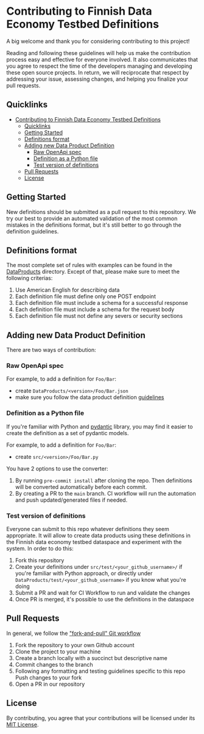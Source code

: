 # Contributing to Finnish Data Economy Testbed Definitions

A big welcome and thank you for considering contributing to this project!

Reading and following these guidelines will help us make the contribution process easy
and effective for everyone involved. It also communicates that you agree to respect the
time of the developers managing and developing these open source projects. In return, we
will reciprocate that respect by addressing your issue, assessing changes, and helping
you finalize your pull requests.

## Quicklinks

- [Contributing to Finnish Data Economy Testbed Definitions](#contributing-to-finnish-data-economy-testbed-definitions)
  - [Quicklinks](#quicklinks)
  - [Getting Started](#getting-started)
  - [Definitions format](#definitions-format)
  - [Adding new Data Product Definition](#adding-new-data-product-definition)
    - [Raw OpenApi spec](#raw-openapi-spec)
    - [Definition as a Python file](#definition-as-a-python-file)
    - [Test version of definitions](#test-version-of-definitions)
  - [Pull Requests](#pull-requests)
  - [License](#license)

## Getting Started

New definitions should be submitted as a pull request to this repository. We try our
best to provide an automated validation of the most common mistakes in the definitions
format, but it's still better to go through the definition guidelines.

## Definitions format

The most complete set of rules with examples can be found in the
[DataProducts](./DataProducts/README.md) directory. Except of that, please make sure to
meet the following criterias:

1. Use American English for describing data
2. Each definition file must define only one POST endpoint
3. Each definition file must include a schema for a successful response
4. Each definition file must include a schema for the request body
5. Each definition file must not define any severs or security sections

## Adding new Data Product Definition

There are two ways of contribution:

### Raw OpenApi spec

For example, to add a definition for `Foo/Bar`:

- create `DataProducts/<version>/Foo/Bar.json`
- make sure you follow the data product definition
  [guidelines](./DataProducts/README.md)

### Definition as a Python file

If you're familiar with Python and [pydantic](https://github.com/samuelcolvin/pydantic)
library, you may find it easier to create the definition as a set of pydantic models.

For example, to add a definition for `Foo/Bar`:

- create `src/<version>/Foo/Bar.py`

You have 2 options to use the converter:

1. By running `pre-commit install` after cloning the repo. Then definitions will be
   converted automatically before each commit.
2. By creating a PR to the `main` branch. CI workflow will run the automation and push
   updated/generated files if needed.

### Test version of definitions

Everyone can submit to this repo whatever definitions they seem appropriate. It will
allow to create data products using these definitions in the Finnish data economy
testbed dataspace and experiment with the system. In order to do this:

1. Fork this repository
2. Create your definitions under `src/test/<your_github_username>/` if you're familiar
   with Python approach, or directly under `DataProducts/test/<your_github_username>` if
   you know what you're doing
3. Submit a PR and wait for CI Workflow to run and validate the changes
4. Once PR is merged, it's possible to use the definitions in the dataspace

## Pull Requests

In general, we follow the ["fork-and-pull" Git workflow](https://github.com/susam/gitpr)

1. Fork the repository to your own Github account
2. Clone the project to your machine
3. Create a branch locally with a succinct but descriptive name
4. Commit changes to the branch
5. Following any formatting and testing guidelines specific to this repo Push changes to
   your fork
6. Open a PR in our repository

## License

By contributing, you agree that your contributions will be licensed under its
[MIT License](./LICENSE).
